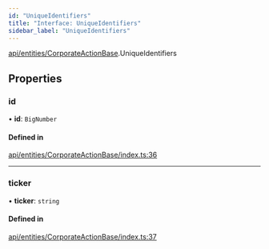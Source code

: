 ```yaml
---
id: "UniqueIdentifiers"
title: "Interface: UniqueIdentifiers"
sidebar_label: "UniqueIdentifiers"
---
```


[api/entities/CorporateActionBase](../../../../../modules/API/Entities/CorporateActionBase/CorporateActionBase.md).UniqueIdentifiers

## Properties

### id

• **id**: `BigNumber`

#### Defined in

[api/entities/CorporateActionBase/index.ts:36](https://github.com/PolymeshAssociation/polymesh-sdk/blob/2d3ac2aea/src/api/entities/CorporateActionBase/index.ts#L36)

___

### ticker

• **ticker**: `string`

#### Defined in

[api/entities/CorporateActionBase/index.ts:37](https://github.com/PolymeshAssociation/polymesh-sdk/blob/2d3ac2aea/src/api/entities/CorporateActionBase/index.ts#L37)
